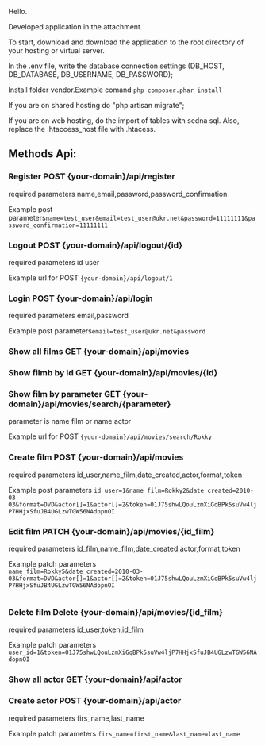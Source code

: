 <p>Hello.</p>
<p>Developed application in the attachment.</p>
<p>To start, download and download the application to the root directory of your hosting or virtual server.</p>
<p>In the .env file, write the database connection settings (DB_HOST, DB_DATABASE, DB_USERNAME, DB_PASSWORD);</p>
<p>Install folder vendor.Example comand <code>php composer.phar install</code></p>
<p>If you are on shared hosting do "php artisan migrate";</p>
<p>If you are on web hosting, do the import of tables with sedna sql. Also, replace the .htaccess_host file with .htacess.</p>

<h2>Methods Api:</h2>
<h3>Register POST {your-domain}/api/register</h3>
<p>required parameters name,email,password,password_confirmation</p>
<p>Example post parameters<code>name=test_user&email=test_user@ukr.net&password=11111111&password_confirmation=11111111</code></p>
<h3>Logout POST {your-domain}/api/logout/{id}</h3>
<p>required parameters id user</p>
<p>Example url for POST <code>{your-domain}/api/logout/1</code></p>
<h3>Login POST {your-domain}/api/login</h3>
<p>required parameters email,password</p>
<p>Example post parameters<code>email=test_user@ukr.net&password</code></p>
<h3>Show all films GET {your-domain}/api/movies</h3>
<h3>Show filmb by id GET {your-domain}/api/movies/{id}</h3>
<h3>Show film by parameter  GET {your-domain}/api/movies/search/{parameter}</h3>
<p>parameter is name film or name actor</p>
<p>Example url for POST <code>{your-domain}/api/movies/search/Rokky</code></p>
<h3>Create film POST {your-domain}/api/movies</h3>
<p>required parameters id_user,name_film,date_created,actor,format,token</p>
<p>Example post parameters <code>id_user=1&name_film=Rokky2&date_created=2010-03-03&format=DVD&actor[]=1&actor[]=2&token=01J75shwLQouLzmXiGqBPk5suVw4ljP7HHjxSfuJB4UGLzwTGW56NAdopnOI</code></p>

<h3>Edit film PATCH {your-domain}/api/movies/{id_film}</h3>
<p>required parameters id_film,name_film,date_created,actor,format,token</p>
<p>Example patch parameters<code>
name_film=Rokky5&date_created=2010-03-03&format=DVD&actor[]=1&actor[]=2&token=01J75shwLQouLzmXiGqBPk5suVw4ljP7HHjxSfuJB4UGLzwTGW56NAdopnOI
    </code></p>
    
<h3>Delete film Delete {your-domain}/api/movies/{id_film}</h3>
<p>required parameters id_user,token,id_film</p>
<p>Example patch parameters <code>user_id=1&token=01J75shwLQouLzmXiGqBPk5suVw4ljP7HHjxSfuJB4UGLzwTGW56NAdopnOI</code></p>
<h3>Show all actor GET {your-domain}/api/actor</h3>
<h3>Create actor POST {your-domain}/api/actor</h3>
<p>required parameters firs_name,last_name</p>
<p>Example patch parameters <code>firs_name=first_name&last_name=last_name</code></p>
